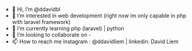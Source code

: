 - 👋 Hi, I’m @ddavidbl
- 👀 I’m interested in web development (right now im only capable in php with laravel framework) 
- 🌱 I’m currently learning php (laravel) | python 
- 💞️ I’m looking to collaborate on -
- 📫 How to reach me instagram : @ddavidliem | linkedin: David Liem

<!---
ddavidbl/ddavidbl is a ✨ special ✨ repository because its `README.md` (this file) appears on your GitHub profile.
You can click the Preview link to take a look at your changes.
--->
